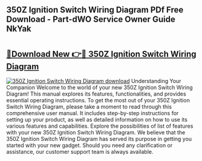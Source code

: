 ## 350Z Ignition Switch Wiring Diagram PDf Free Download - Part-dWO Service Owner Guide NkYak

# <h2><a href="http://dfs5vv.blite.top/?on=350Z+Ignition+Switch+Wiring+Diagram">🔗Download New 👉🔴 350Z Ignition Switch Wiring Diagram</a></h2>

[![350Z Ignition Switch Wiring Diagram download](https://i.imgur.com/lujVjoI.png)](http://dfs5vv.blite.top/?on=350Z+Ignition+Switch+Wiring+Diagram)
Understanding Your Companion Welcome to the world of your new 350Z Ignition Switch Wiring Diagram! This manual explores its features, functionalities, and provides essential operating instructions. To get the most out of your 350Z Ignition Switch Wiring Diagram, please take a moment to read through this comprehensive user manual. It includes step-by-step instructions for setting up your product, as well as detailed information on how to use its various features and capabilities. Explore the possibilities of list of features with your new 350Z Ignition Switch Wiring Diagram. We believe that the 350Z Ignition Switch Wiring Diagram has served its purpose in getting you started with your new gadget. Should you need any clarification or assistance, our customer support team is always available.
